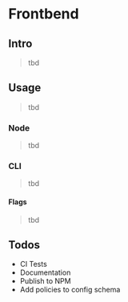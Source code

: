 # Frontbend

## Intro

> tbd

## Usage

> tbd

### Node

> tbd

### CLI

> tbd

#### Flags

> tbd

## Todos

- CI Tests
- Documentation
- Publish to NPM
- Add policies to config schema
